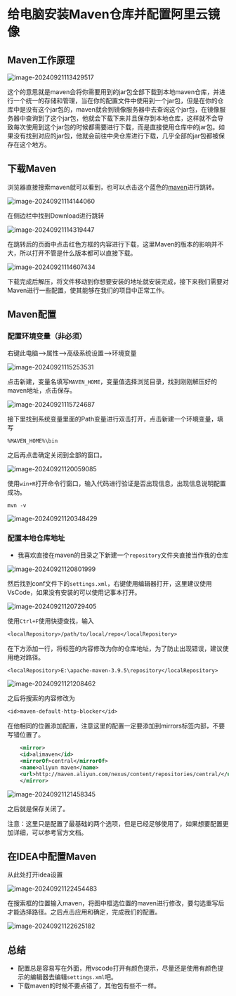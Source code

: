 # 给电脑安装Maven仓库并配置阿里云镜像

## Maven工作原理

![image-20240921113429517](imgs\给电脑安装Maven仓库并配置阿里云镜像image-20240921113429517.png)

这个的意思就是maven会将你需要用到的jar包全部下载到本地maven仓库，并进行一个统一的存储和管理，当在你的配置文件中使用到一个jar包，但是在你的仓库中是没有这个jar包的，maven就会到镜像服务器中去查询这个jar包，在镜像服务器中查询到了这个jar包，他就会下载下来并且保存到本地仓库，这样就不会导致每次使用到这个jar包的时候都需要进行下载，而是直接使用仓库中的jar包。如果没有找到对应的jar包，他就会前往中央仓库进行下载，几乎全部的jar包都被保存在这个地方。

## 下载Maven

浏览器直接搜索maven就可以看到，也可以点击这个蓝色的[maven](https://maven.apache.org/)进行跳转。

![image-20240921114144060](imgs\给电脑安装Maven仓库并配置阿里云镜像image-20240921114144060.png)

在侧边栏中找到Download进行跳转

![image-20240921114319447](imgs\给电脑安装Maven仓库并配置阿里云镜像image-20240921114319447.png)

在跳转后的页面中点击红色方框的内容进行下载，这里Maven的版本的影响并不大，所以打开不管是什么版本都可以直接下载。

![image-20240921114607434](imgs\给电脑安装Maven仓库并配置阿里云镜像image-20240921114607434.png)

下载完成后解压，将文件移动到你想要安装的地址就安装完成，接下来我们需要对Maven进行一些配置，使其能够在我们的项目中正常工作。

## Maven配置

### 配置环境变量（非必须）

右键此电脑–>属性–>高级系统设置–>环境变量

![image-20240921115253531](imgs\给电脑安装Maven仓库并配置阿里云镜像image-20240921115253531.png)

点击新建，变量名填写`MAVEN_HOME`，变量值选择浏览目录，找到刚刚解压好的maven地址，点击保存。

![image-20240921115724687](imgs\给电脑安装Maven仓库并配置阿里云镜像image-20240921115724687.png)

接下里找到系统变量里面的Path变量进行双击打开，点击新建一个环境变量，填写

```txt
%MAVEN_HOME%\bin
```

之后再点击确定关闭到全部的窗口。

![image-20240921120059085](imgs\给电脑安装Maven仓库并配置阿里云镜像image-20240921120059085.png)

使用`win+R`打开命令行窗口，输入代码进行验证是否出现信息，出现信息说明配置成功。

```shell
mvn -v
```

![image-20240921120348429](imgs\给电脑安装Maven仓库并配置阿里云镜像image-20240921120348429.png)

### 配置本地仓库地址

- 我喜欢直接在maven的目录之下新建一个`repository`文件夹直接当作我的仓库

![image-20240921120801999](imgs\给电脑安装Maven仓库并配置阿里云镜像image-20240921120801999.png)

然后找到conf文件下的`settings.xml`，右键使用编辑器打开，这里建议使用VsCode，如果没有安装的可以使用记事本打开。

![image-20240921120729405](imgs\给电脑安装Maven仓库并配置阿里云镜像image-20240921120729405.png)

使用`Ctrl+F`使用快捷查找，输入

```txt
<localRepository>/path/to/local/repo</localRepository>
```

在下方添加一行，将标签的内容修改为你的仓库地址，为了防止出现错误，建议使用绝对路径。

```txt
<localRepository>E:\apache-maven-3.9.5\repository</localRepository>
```

![image-20240921121208462](imgs\给电脑安装Maven仓库并配置阿里云镜像image-20240921121208462.png)

之后将搜索的内容修改为

```txt
<id>maven-default-http-blocker</id>
```

在他相同的位置添加配置，注意这里的配置一定要添加到mirrors标签内部，不要写错位置了。

```xml
    <mirror>
    <id>alimaven</id>
    <mirrorOf>central</mirrorOf>
    <name>aliyun maven</name>
    <url>http://maven.aliyun.com/nexus/content/repositories/central/</url>
    </mirror>
```

![image-20240921121458345](imgs\给电脑安装Maven仓库并配置阿里云镜像image-20240921121458345.png)

之后就是保存关闭了。

注意：这里只是配置了最基础的两个选项，但是已经足够使用了，如果想要配置更加详细，可以参考官方文档。

## 在IDEA中配置Maven

从此处打开idea设置

![image-20240921122454483](imgs\给电脑安装Maven仓库并配置阿里云镜像image-20240921122454483.png)

在搜索框的位置输入maven，将图中框选位置的maven进行修改，要勾选重写后才能选择路径。之后点击应用和确定，完成我们的配置。

![image-20240921122625182](imgs\给电脑安装Maven仓库并配置阿里云镜像image-20240921122625182.png)

## 总结

- 配置总是容易写在外面，用vscode打开有颜色提示，尽量还是使用有颜色提示的编辑器去编辑`settings.xml`吧。
- 下载maven的时候不要点错了，其他包有些不一样。
